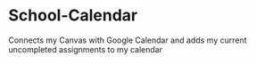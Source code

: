 # School-Calendar
Connects my Canvas with Google Calendar and adds my current uncompleted assignments to my calendar
